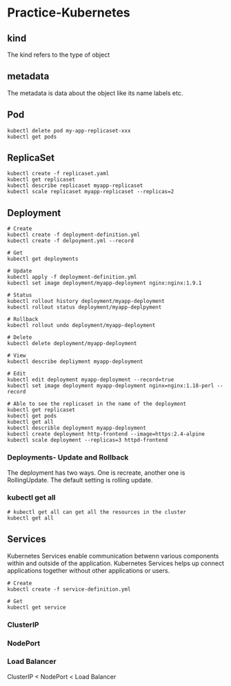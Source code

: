 # Practice-Kubernetes

## kind
The kind refers to the type of object

## metadata
The metadata is data about the object like its name labels etc.
## Pod
```
kubectl delete pod my-app-replicaset-xxx
kubectl get pods
```

## ReplicaSet
```
kubectl create -f replicaset.yaml
kubectl get replicaset
kubectl describe replicaset myapp-replicaset
kubectl scale replicaset myapp-replicaset --replicas=2
```

## Deployment
```
# Create
kubectl create -f deployment-definition.yml
kubectl create -f delpoyment.yml --record

# Get
kubectl get deployments

# Update
kubectl apply -f deployment-definition.yml
kubectl set image deployment/myapp-deployment nginx:nginx:1.9.1

# Status
kubectl rollout history deployment/myapp-deployment
kubectl rollout status deployment/myapp-deplpyment

# Rollback
kubectl rollout undo deployment/myapp-deployment

# Delete
kubectl delete deployment/myapp-deployment

# View
kubectl describe depliyment myapp-deployment

# Edit
kubectl edit deployment myapp-deployment --record=true
kubectl set image deployment myapp-deployment nginx=nginx:1.18-perl --record

# Able to see the replicaset in the name of the deployment
kubectl get replicaset
kubectl get pods
kubectl get all
kubectl describle deployment myapp-deployment
kubectl create deployment http-frontend --image=https:2.4-alpine
kubectl scale deployment --replicas=3 httpd-frontend
```

### Deployments- Update and Rollback
The deployment has two ways. One is recreate, another one is RollingUpdate. The default setting is rolling update.

### kubectl get all
```
# kubectl get all can get all the resources in the cluster
kubectl get all
```

## Services
Kubernetes Services enable communication betwenn various components within and outside of the application. Kubernetes Services helps up connect applications together without other applications or users.
```
# Create
kubectl create -f service-definition.yml

# Get
kubectl get service 
```
### ClusterIP
### NodePort
### Load Balancer
ClusterIP < NodePort < Load Balancer